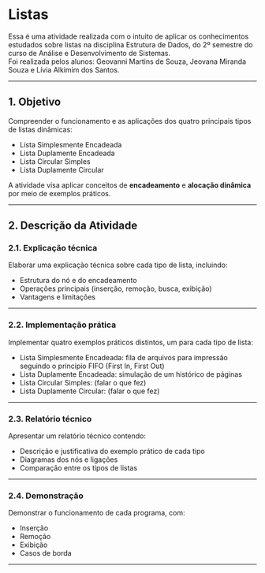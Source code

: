 # Listas

Essa é uma atividade realizada com o intuito de aplicar os conhecimentos estudados sobre listas na disciplina Estrutura de Dados, do 2º semestre do curso de Análise e Desenvolvimento de Sistemas.  
Foi realizada pelos alunos: Geovanni Martins de Souza, Jeovana Miranda Souza e Lívia Alkimim dos Santos.

---

## 1. Objetivo

Compreender o funcionamento e as aplicações dos quatro principais tipos de listas dinâmicas:

- Lista Simplesmente Encadeada  
- Lista Duplamente Encadeada  
- Lista Circular Simples  
- Lista Duplamente Circular  

A atividade visa aplicar conceitos de **encadeamento** e **alocação dinâmica** por meio de exemplos práticos.

---

## 2. Descrição da Atividade

### 2.1. Explicação técnica

Elaborar uma explicação técnica sobre cada tipo de lista, incluindo:

- Estrutura do nó e do encadeamento  
- Operações principais (inserção, remoção, busca, exibição)  
- Vantagens e limitações  

---

### 2.2. Implementação prática

Implementar quatro exemplos práticos distintos, um para cada tipo de lista:

- Lista Simplesmente Encadeada: fila de arquivos para impressão seguindo o principio FIFO (First In, First Out)  
- Lista Duplamente Encadeada: simulação de um histórico de páginas
- Lista Circular Simples: (falar o que fez)  
- Lista Duplamente Circular: (falar o que fez)  

---

### 2.3. Relatório técnico

Apresentar um relatório técnico contendo:

- Descrição e justificativa do exemplo prático de cada tipo  
- Diagramas dos nós e ligações  
- Comparação entre os tipos de listas  

---

### 2.4. Demonstração

Demonstrar o funcionamento de cada programa, com:

- Inserção  
- Remoção  
- Exibição  
- Casos de borda  

---

